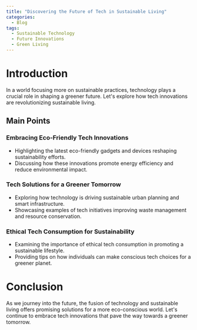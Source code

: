 ```yaml
---
title: "Discovering the Future of Tech in Sustainable Living"
categories:
  - Blog
tags:
  - Sustainable Technology
  - Future Innovations
  - Green Living
---
```


# Introduction
In a world focusing more on sustainable practices, technology plays a crucial role in shaping a greener future. Let's explore how tech innovations are revolutionizing sustainable living.

## Main Points
### Embracing Eco-Friendly Tech Innovations
- Highlighting the latest eco-friendly gadgets and devices reshaping sustainability efforts.
- Discussing how these innovations promote energy efficiency and reduce environmental impact.

### Tech Solutions for a Greener Tomorrow
- Exploring how technology is driving sustainable urban planning and smart infrastructure.
- Showcasing examples of tech initiatives improving waste management and resource conservation.

### Ethical Tech Consumption for Sustainability
- Examining the importance of ethical tech consumption in promoting a sustainable lifestyle.
- Providing tips on how individuals can make conscious tech choices for a greener planet.

# Conclusion
As we journey into the future, the fusion of technology and sustainable living offers promising solutions for a more eco-conscious world. Let's continue to embrace tech innovations that pave the way towards a greener tomorrow.